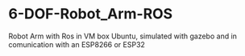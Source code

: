 # 6-DOF-Robot_Arm-ROS
Robot Arm with Ros in VM box Ubuntu, simulated with gazebo and in comunication with an ESP8266 or ESP32

